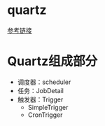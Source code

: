 quartz
===

[参考链接](https://mp.weixin.qq.com/s?__biz=MzI3NjU2ODA5Mg==&mid=2247484030&idx=1&sn=13559ded2625e103a9722b7223927683&chksm=eb72c30ddc054a1b07b1983fc9ad1ba4d9ec362e38b86fd9fd6a49f73a5ee1472b198d507fc9&mpshare=1&scene=23&srcid=0529iijQxarWpU753aBqXXeQ%23rd)

# Quartz组成部分

- 调度器：scheduler
- 任务：JobDetail
- 触发器：Trigger
    - SimpleTrigger
    - CronTrigger